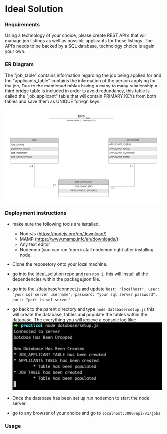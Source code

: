# **Ideal Solution**

### Requirements

Using a technology of your choice, please create REST API’s that will manage job listings as well as possible applicants for those listings. The API’s needs to be backed by a SQL database, technology choice is again your own.

### ER Diagram

The "job_table" contains information regarding the job being applied for and the "applicants_table" contains the information of the person applying for the job, Due to the mentioned tables having a many to many relationship a third bridge table is included in order to avoid redundancy, this table is called the "job_applicant" table that will contain PRIMARY KEYs from both tables and save them as UNIQUE foriegn keys.

![ERD](https://github.com/Kahila/Ideal_Solution/blob/main/documentation/Job_Centre.png)

### Deployment instructions

- make sure the following tools are installed.
  - NodeJs (https://nodejs.org/en/download/)
  - MAMP (https://www.mamp.info/en/downloads/)
  - Any text editor
  - Nodemon (you can run 'npm install nodemon'right after installing node.

- Clone the reposetory onto your local machine.
- go into the ideal_solution repo and run `npm i`, this will install all the dependencies within the package.json file.
- go into the ./database/connect.js and update `host: "localhost",
        user: "your sql server username",
        password: "your sql server password",
        port: "port to sql server"`
- go back to the parent directory and type `node database/setup.js` this will create the database, tables and populate the tables within the database. The everything you will recieve a console log like:
![output](https://github.com/Kahila/Ideal_Solution/blob/main/screen_shots/setup.PNG)
- Once the database has been set up run nodemon to start the node server.
- go to any browser of your choice and go to `localhost:3000/api/v1/jobs`.

### Usage
